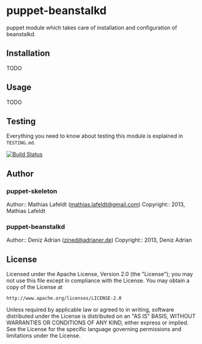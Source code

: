 # puppet-beanstalkd

puppet module which takes care of installation and configuration of beanstalkd.

## Installation

TODO

## Usage

TODO

## Testing

Everything you need to know about testing this module is explained in
`TESTING.md`.

[![Build Status](https://travis-ci.org/Jimdo/puppet-beanstalkd.png?branch=master)](https://travis-ci.org/Jimdo/puppet-beanstalkd)

## Author

### puppet-skeleton

Author:: Mathias Lafeldt (<mathias.lafeldt@gmail.com>)
Copyright:: 2013, Mathias Lafeldt

### puppet-beanstalkd

Author:: Deniz Adrian (<zined@adrianer.de>)
Copyright:: 2013, Deniz Adrian

## License

Licensed under the Apache License, Version 2.0 (the "License");
you may not use this file except in compliance with the License.
You may obtain a copy of the License at

    http://www.apache.org/licenses/LICENSE-2.0

Unless required by applicable law or agreed to in writing, software
distributed under the License is distributed on an "AS IS" BASIS,
WITHOUT WARRANTIES OR CONDITIONS OF ANY KIND, either express or implied.
See the License for the specific language governing permissions and
limitations under the License.
